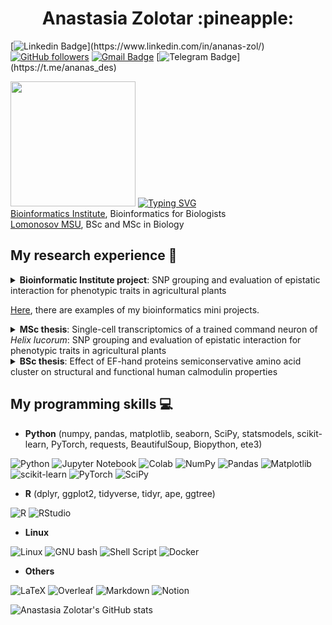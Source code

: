<h1 align="center"> Anastasia Zolotar :pineapple: </h1>

[![Linkedin Badge](https://img.shields.io/badge/-ananaszol-blue?style=flat-square&logo=Linkedin&logoColor=white&link=[https://www.linkedin.com/in/tanejasaksham/](https://www.linkedin.com/in/ananas-zol/))](https://www.linkedin.com/in/ananas-zol/) 
[![GitHub followers](https://img.shields.io/github/followers/ananas-des?label=Follow&style=social)](https://github.com/ananas-des/?tab=follow) 
[![Gmail Badge](https://img.shields.io/badge/-zolotar.ananas@gmail.com-c14438?style=flat-square&logo=Gmail&logoColor=white&link=mailto:zolotar.ananas@gmail.com)](mailto:zolotar.ananas@gmail.com) 
[![Telegram Badge](https://img.shields.io/badge/-@ananasdes-blue?style=flat-square&logo=Telegram&logoColor=white&link=[https://www.linkedin.com/in/tanejasaksham/](https://t.me/ananas_des))](https://t.me/ananas_des)

<img src="https://media.giphy.com/media/cBSxWiay0sbNkEElG7/giphy.gif" width="200"> [![Typing SVG](https://readme-typing-svg.demolab.com?font=Rubic&size=28&duration=3500&pause=500&color=D0072CE9&vCenter=true&multiline=true&width=435&height=100&lines=Bioinformatician;Molecular+biologist)](https://git.io/typing-svg) </br>
[Bioinformatics Institute](https://bioinf.me/en), Bioinformatics for Biologists </br>
[Lomonosov MSU](https://www.msu.ru/en/), BSc and MSc in Biology </br>

## My research experience 🐀

<details><summary>
<b>Bioinformatic Institute project</b>: SNP grouping and evaluation of epistatic interaction for phenotypic traits in agricultural plants
</summary><br> 
 
We aimed to find a software and workflow for grouping single nucleotide polymorphisms (SNPs) based on their association with a quantitative trait and performing epistatic analysis. To achieve this goal, we utilized free-access data on the alanine content of soybeans *Glycine max*, as well as a dataset with some complex phenotypic trait (Nova Plant commercial
property). The results allowed us to construct interaction graphs of soybean genes which will help the Nova Plant company to work on crop improvement in the future.<br>

Also, during intensive one-year retraining program I worked on wide bioinformatics tasks using open-access data, such as:<br>

1) variant calling of *Escherichia coli* WGS and deep sequencing data;
2) *de novo* assembly of its genome;
3) performing tardigrade *Ramazzottius varieornatus* genome annotation and protein function prediction;
4) performing genotyping and SNP annotation of human 23andMe project data;
5) analyzing differential gene expression of *Saccharomyces cerevisiae* after 30 minutes of fermentation;
6) analyzing ancient metagenomes examining human dental calculus;
7) and, just a little, immune repertoire annotation based on T-cell population of a relatively healthy donor.
</details>

[Here](https://drive.google.com/drive/folders/1OoKH-iIfSdFm2jrxx-7S5D8Ghl-K16fw?usp=sharing), there are examples of my bioinformatics mini projects.

<details><summary>
<b>MSc thesis</b>: Single-cell transcriptomics of a trained command neuron of <i>Helix lucorum</i>: SNP grouping and evaluation of epistatic interaction for phenotypic traits in agricultural plants
</summary><br>
 
I conducted fear conditioning experiments with aversive stimulus on terrestrial gastropod *Helix lucorum*, extract parietal Pa2 and Pa3 neurons, which are known to orchestrate the stimulus avoidance, prepared cDNA libraries, and performed scRNA-Seq of these neurons. Also I took part in a project on studying the splicing and differential gene expression after picrotoxin (cocculine) activation of rat primary hippocampal culture using full-length mRNA sequencing on MinION Oxford Nanopore sequencer.
</details>

<details><summary>
<b>BSc thesis</b>: Effect of EF-hand proteins semiconservative amino acid cluster on structural and functional human calmodulin properties
</summary><br>
 
I conducted alanine screening mutagenesis of the conservative and semi-conservative amino acids in human calmodulin EF-hand motif to define crucial ones for maintaining calmodulin structure and affecting its function.

</details>

## My programming skills 💻

 - **Python** (numpy, pandas, matplotlib, seaborn, SciPy, statsmodels, scikit-learn, PyTorch, requests, BeautifulSoup, Biopython, ete3)

![Python](https://img.shields.io/badge/python-3670A0?style=for-the-badge&logo=python&logoColor=ffdd54)
![Jupyter Notebook](https://img.shields.io/badge/jupyter-%23FA0F00.svg?style=for-the-badge&logo=jupyter&logoColor=white)
![Colab](https://img.shields.io/badge/Colab-F9AB00?style=for-the-badge&logo=googlecolab&color=525252)
![NumPy](https://img.shields.io/badge/numpy-%23013243.svg?style=for-the-badge&logo=numpy&logoColor=white) 
![Pandas](https://img.shields.io/badge/pandas-%23150458.svg?style=for-the-badge&logo=pandas&logoColor=white) 
![Matplotlib](https://img.shields.io/badge/Matplotlib-%23ffffff.svg?style=for-the-badge&logo=Matplotlib&logoColor=black)
![scikit-learn](https://img.shields.io/badge/scikit--learn-%23F7931E.svg?style=for-the-badge&logo=scikit-learn&logoColor=white) 
![PyTorch](https://img.shields.io/badge/PyTorch-%23EE4C2C.svg?style=for-the-badge&logo=PyTorch&logoColor=white)
![SciPy](https://img.shields.io/badge/SciPy-%230C55A5.svg?style=for-the-badge&logo=scipy&logoColor=%white)

- **R** (dplyr, ggplot2, tidyverse, tidyr, ape, ggtree)

![R](https://img.shields.io/badge/r-%23276DC3.svg?style=for-the-badge&logo=r&logoColor=white)
![RStudio](https://img.shields.io/badge/RStudio-4285F4?style=for-the-badge&logo=rstudio&logoColor=white)

- **Linux**

![Linux](https://img.shields.io/badge/Linux-FCC624?style=for-the-badge&logo=linux&logoColor=black)
![GNU bash](https://img.shields.io/badge/GNU%20Bash-4EAA25?style=for-the-badge&logo=GNU%20Bash&logoColor=white)
![Shell Script](https://img.shields.io/badge/shell_script-%23121011.svg?style=for-the-badge&logo=gnu-bash&logoColor=white)
![Docker](https://img.shields.io/badge/docker-%230db7ed.svg?style=for-the-badge&logo=docker&logoColor=white)

- **Others**

![LaTeX](https://img.shields.io/badge/latex-%23008080.svg?style=for-the-badge&logo=latex&logoColor=white)
![Overleaf](https://img.shields.io/badge/Overleaf-47A141?style=for-the-badge&logo=Overleaf&logoColor=white)
![Markdown](https://img.shields.io/badge/markdown-%23000000.svg?style=for-the-badge&logo=markdown&logoColor=white)
![Notion](https://img.shields.io/badge/Notion-000000?style=for-the-badge&logo=notion&logoColor=white)

![Anastasia Zolotar's GitHub stats](https://github-readme-stats.vercel.app/api?username=ananas-des&show_icons=true&theme=dracula)
